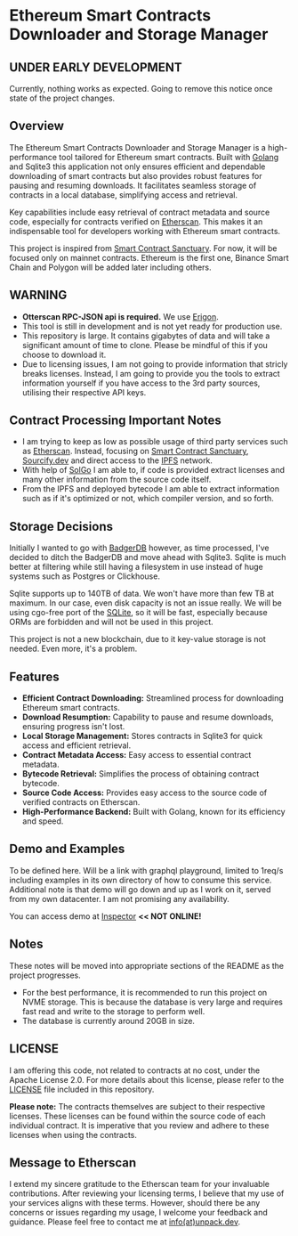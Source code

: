 # Ethereum Smart Contracts Downloader and Storage Manager

## UNDER EARLY DEVELOPMENT

Currently, nothing works as expected. Going to remove this notice once state of the project changes.

## Overview
The Ethereum Smart Contracts Downloader and Storage Manager is a high-performance tool tailored for Ethereum smart contracts. Built with [Golang](https://go.dev/) and Sqlite3 this application not only ensures efficient and dependable downloading of smart contracts but also provides robust features for pausing and resuming downloads. It facilitates seamless storage of contracts in a local database, simplifying access and retrieval.

Key capabilities include easy retrieval of contract metadata and source code, especially for contracts verified on [Etherscan](https://etherscan.io/). This makes it an indispensable tool for developers working with Ethereum smart contracts.

This project is inspired from [Smart Contract Sanctuary](https://github.com/tintinweb/smart-contract-sanctuary).
For now, it will be focused only on mainnet contracts. Ethereum is the first one, Binance Smart Chain and Polygon will be added later including others.

## WARNING

- **Otterscan RPC-JSON api is required.** We use [Erigon](https://github.com/ledgerwatch/erigon).
- This tool is still in development and is not yet ready for production use.
- This repository is large. It contains gigabytes of data and will take a significant amount of time to clone. Please be mindful of this if you choose to download it.
- Due to licensing issues, I am not going to provide information that stricly breaks licenses. Instead, I am going to provide you the tools to extract information yourself if you have access to the 3rd party sources, utilising their respective API keys.

## Contract Processing Important Notes

- I am trying to keep as low as possible usage of third party services such as [Etherscan](https://etherscan.io/). Instead, focusing on [Smart Contract Sanctuary](https://github.com/tintinweb/smart-contract-sanctuary), [Sourcify.dev](https://sourcify.dev/) and direct access to the [IPFS](https://github.com/ipfs/kubo) network.
- With help of [SolGo](https://github.com/unpackdev/solgo) I am able to, if code is provided extract licenses and many other information from the source code itself.
- From the IPFS and deployed bytecode I am able to extract information such as if it's optimized or not, which compiler version, and so forth.


## Storage Decisions

Initially I wanted to go with [BadgerDB](https://github.com/dgraph-io/badger) however, as time processed, I've decided to ditch the BadgerDB and move ahead with
Sqlite3. Sqlite is much better at filtering while still having a filesystem in use instead of huge systems such as Postgres or Clickhouse.

Sqlite supports up to 140TB of data. We won't have more than few TB at maximum. In our case, even disk capacity is not an issue really.
We will be using cgo-free port of the [SQLite](https://gitlab.com/cznic/sqlite/), so it will be fast, especially because ORMs are forbidden
and will not be used in this project.

This project is not a new blockchain, due to it key-value storage is not needed. Even more, it's a problem.

## Features
- **Efficient Contract Downloading:** Streamlined process for downloading Ethereum smart contracts.
- **Download Resumption:** Capability to pause and resume downloads, ensuring progress isn't lost.
- **Local Storage Management:** Stores contracts in Sqlite3 for quick access and efficient retrieval.
- **Contract Metadata Access:** Easy access to essential contract metadata.
- **Bytecode Retrieval:** Simplifies the process of obtaining contract bytecode.
- **Source Code Access:** Provides easy access to the source code of verified contracts on Etherscan.
- **High-Performance Backend:** Built with Golang, known for its efficiency and speed.


## Demo and Examples

To be defined here. Will be a link with graphql playground, limited to 1req/s including examples in its own directory of
how to consume this service. Additional note is that demo will go down and up as I work on it, served from my own datacenter. 
I am not promising any availability.

You can access demo at [Inspector](https://inspector.playground.unpack.dev) **<< NOT ONLINE!**

## Notes

These notes will be moved into appropriate sections of the README as the project progresses.

- For the best performance, it is recommended to run this project on NVME storage. This is because the database is very large and requires fast read and write to the storage to perform well.
- The database is currently around 20GB in size. 

## LICENSE

I am offering this code, not related to contracts at no cost, under the Apache License 2.0. For more details about this license, please refer to the [LICENSE](LICENSE) file included in this repository.

**Please note:** The contracts themselves are subject to their respective licenses. These licenses can be found within the source code of each individual contract. It is imperative that you review and adhere to these licenses when using the contracts.

## Message to Etherscan

I extend my sincere gratitude to the Etherscan team for your invaluable contributions. After reviewing your licensing terms, I believe that my use of your services aligns with these terms. However, should there be any concerns or issues regarding my usage, I welcome your feedback and guidance. Please feel free to contact me at [info(at)unpack.dev](mailto:info@unpack.dev).
